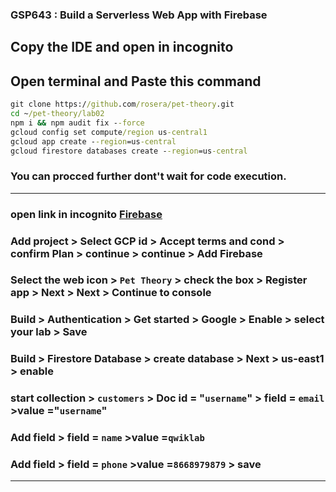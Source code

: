 ### GSP643 :  Build a Serverless Web App with Firebase 

## Copy the IDE and open in incognito
## Open terminal and Paste this command
```cmd
git clone https://github.com/rosera/pet-theory.git
cd ~/pet-theory/lab02
npm i && npm audit fix --force
gcloud config set compute/region us-central1
gcloud app create --region=us-central
gcloud firestore databases create --region=us-central
```
### You can procced further dont't wait for code execution.
____
### open link in incognito [Firebase](https://console.firebase.google.com/)
### Add project > Select GCP id > Accept terms and cond > confirm Plan > continue > continue > Add Firebase
### Select the web icon > `Pet Theory` > check the box > Register app > Next > Next > Continue to console
### Build > Authentication > Get started > Google > Enable > select your lab > Save 
### Build > Firestore Database > create database > Next > us-east1 > enable 
### start collection > `customers` > Doc id = "`username`" > field = `email` >value ="`username`"
### Add field > field = `name` >value =`qwiklab`
### Add field > field = `phone` >value =`8668979879` > save
____
